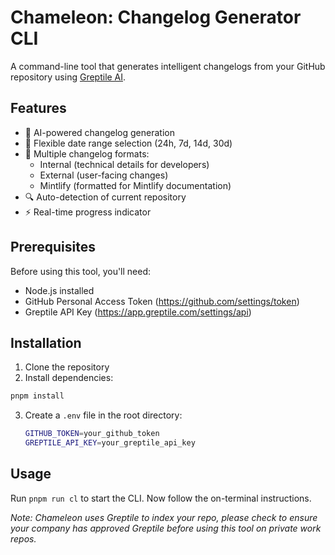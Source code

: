# Chameleon: Changelog Generator CLI

A command-line tool that generates intelligent changelogs from your GitHub repository using [Greptile AI](https://greptile.com).

## Features

- 🤖 AI-powered changelog generation
- 📅 Flexible date range selection (24h, 7d, 14d, 30d)
- 🎯 Multiple changelog formats:
  - Internal (technical details for developers)
  - External (user-facing changes)
  - Mintlify (formatted for Mintlify documentation)
- 🔍 Auto-detection of current repository
- ⚡ Real-time progress indicator

## Prerequisites

Before using this tool, you'll need:

- Node.js installed
- GitHub Personal Access Token (https://github.com/settings/token)
- Greptile API Key (https://app.greptile.com/settings/api)

## Installation

1. Clone the repository
2. Install dependencies:

```bash
pnpm install
```

3. Create a `.env` file in the root directory:

   ```bash
   GITHUB_TOKEN=your_github_token
   GREPTILE_API_KEY=your_greptile_api_key
   ```

## Usage

Run `pnpm run cl` to start the CLI. Now follow the on-terminal instructions.

*Note: Chameleon uses Greptile to index your repo, please check to ensure your company has approved Greptile before using this tool on private work repos.*

